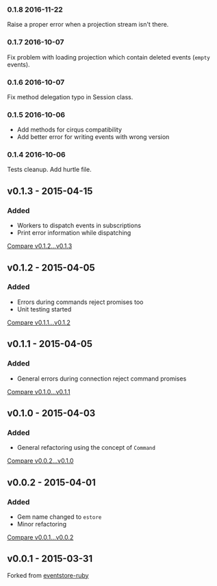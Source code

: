 ### 0.1.8 2016-11-22
Raise a proper error when a projection stream isn't there.


### 0.1.7 2016-10-07
Fix problem with loading projection which contain deleted events (`empty` events).


### 0.1.6 2016-10-07
Fix method delegation typo in Session class.


### 0.1.5 2016-10-06
* Add methods for cirqus compatibility
* Add better error for writing events with wrong version


### 0.1.4 2016-10-06
Tests cleanup. Add hurtle file.


## v0.1.3 - 2015-04-15
### Added
* Workers to dispatch events in subscriptions
* Print error information while dispatching

[Compare v0.1.2...v0.1.3](https://github.com/eventstore-rb/estore/compare/v0.1.2...v0.1.3)

## v0.1.2 - 2015-04-05
### Added
* Errors during commands reject promises too
* Unit testing started

[Compare v0.1.1...v0.1.2](https://github.com/eventstore-rb/estore/compare/v0.1.1...v0.1.2)

## v0.1.1 - 2015-04-05
### Added
* General errors during connection reject command promises

[Compare v0.1.0...v0.1.1](https://github.com/eventstore-rb/estore/compare/v0.1.0...v0.1.1)

## v0.1.0 - 2015-04-03
### Added
* General refactoring using the concept of `Command`

[Compare v0.0.2...v0.1.0](https://github.com/eventstore-rb/estore/compare/v0.0.2...v0.1.0)

## v0.0.2 - 2015-04-01
### Added
* Gem name changed to `estore`
* Minor refactoring

[Compare v0.0.1...v0.0.2](https://github.com/eventstore-rb/estore/compare/v0.0.1...v0.0.2)

## v0.0.1 - 2015-03-31
Forked from [eventstore-ruby](https://github.com/mathieuravaux/eventstore-ruby)
